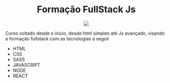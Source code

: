 <h1 align="center"> Formação FullStack Js </h1>
<p align="center">
<img src="http://img.shields.io/static/v1?label=STATUS&message=EM%20DESENVOLVIMENTO&color=GREEN&style=for-the-badge"/>
</p>


<p>Curso voltado desde o inicio, desde html simples até Js avançado, visando a formação fullstack com as tecnologias a seguir</p>

<ul>
  <li>HTML</li>
  <li>CSS</li>
  <li>SASS</li>
  <li>JAVASCRIPT</li>
  <li>NODE</li>
  <li>REACT</li>
</ul>
